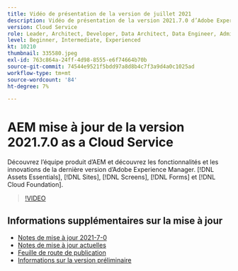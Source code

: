 ```yaml
---
title: Vidéo de présentation de la version de juillet 2021
description: Vidéo de présentation de la version 2021.7.0 d’Adobe Experience Manager as a Cloud Service.
version: Cloud Service
role: Leader, Architect, Developer, Data Architect, Data Engineer, Admin, User
level: Beginner, Intermediate, Experienced
kt: 10210
thumbnail: 335580.jpeg
exl-id: 763c864a-24ff-4d98-8555-e6f74664b70b
source-git-commit: 74544e9521f5bdd97a8d8b4c7f3a9d4a0c1025ad
workflow-type: tm+mt
source-wordcount: '84'
ht-degree: 7%

---
```


# AEM mise à jour de la version 2021.7.0 as a Cloud Service

Découvrez l’équipe produit d’AEM et découvrez les fonctionnalités et les innovations de la dernière version d’Adobe Experience Manager. [!DNL Assets Essentials], [!DNL Sites], [!DNL Screens], [!DNL Forms] et [!DNL Cloud Foundation].

>[!VIDEO](https://video.tv.adobe.com/v/335580/?quality=12&learn=on)

## Informations supplémentaires sur la mise à jour

* [Notes de mise à jour 2021-7-0](https://experienceleague.adobe.com/docs/experience-manager-cloud-service/content/release-notes/release-notes/2021/release-notes-2021-7-0.html)
* [Notes de mise à jour actuelles](https://experienceleague.adobe.com/docs/experience-manager-cloud-service/content/release-notes/home.html)
* [Feuille de route de publication](https://experienceleague.adobe.com/docs/experience-manager-release-information/aem-release-updates/update-releases-roadmap.html?lang=fr)
* [Informations sur la version préliminaire](https://experienceleague.adobe.com/docs/experience-manager-cloud-service/content/release-notes/prerelease.html)

